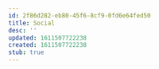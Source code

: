 ```yaml
---
id: 2f86d282-eb80-45f6-8cf9-0fd6e64fed50
title: Social
desc: ''
updated: 1611507722238
created: 1611507722238
stub: true
---
```


